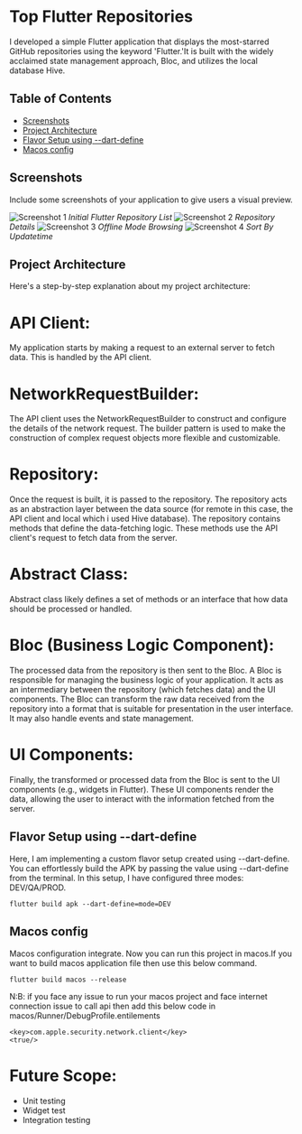 # Top Flutter Repositories

I developed a simple Flutter application that displays the most-starred GitHub repositories using the keyword 'Flutter.'It is built with the widely acclaimed state management approach, Bloc, and utilizes the local database Hive.



## Table of Contents
- [Screenshots](#screenshots)
- [Project Architecture](#project-architecture)
- [Flavor Setup using --dart-define](#Flavor)
- [Macos config](#Macos)


## Screenshots
Include some screenshots of your application to give users a visual preview.

![Screenshot 1](screenshots/repo_list.jpeg)
*Initial Flutter Repository List*
![Screenshot 2](screenshots/repo_details.jpeg)
*Repository Details*
![Screenshot 3](screenshots/offline.jpeg)
*Offline Mode Browsing*
![Screenshot 4](screenshots/sort_update_time.jpeg)
*Sort By Updatetime*

## Project Architecture
Here's a step-by-step explanation about my project architecture:

# API Client:
My application starts by making a request to an external server to fetch data. This is handled by the API client.
# NetworkRequestBuilder:
The API client uses the NetworkRequestBuilder to construct and configure the details of the network request. The builder pattern is used to make the construction of complex request objects more flexible and customizable.
# Repository:
Once the request is built, it is passed to the repository. The repository acts as an abstraction layer between the data source (for remote in this case, the API client and local which i used Hive database).
The repository contains methods that define the data-fetching logic. These methods use the API client's request to fetch data from the server.
# Abstract Class:
Abstract class likely defines a set of methods or an interface that how data should be processed or handled.
# Bloc (Business Logic Component):
The processed data from the repository is then sent to the Bloc. A Bloc is responsible for managing the business logic of your application. It acts as an intermediary between the repository (which fetches data) and the UI components.
The Bloc can transform the raw data received from the repository into a format that is suitable for presentation in the user interface. It may also handle events and state management.
# UI Components:
Finally, the transformed or processed data from the Bloc is sent to the UI components (e.g., widgets in Flutter). These UI components render the data, allowing the user to interact with the information fetched from the server.

## Flavor Setup using --dart-define

Here, I am implementing a custom flavor setup created using --dart-define. You can effortlessly build the APK by passing the value using --dart-define from the terminal. In this setup, I have configured three modes: DEV/QA/PROD.

```
flutter build apk --dart-define=mode=DEV

```

## Macos config
Macos configuration integrate. Now you can run this project in macos.If you want to build macos application file then use this below command.

```
flutter build macos --release    

```

N:B: if you face any issue to run your macos project and face internet connection issue to call api then add this below code in macos/Runner/DebugProfile.entilements

```
<key>com.apple.security.network.client</key>
<true/>
```


# Future Scope:
- Unit testing 
- Widget test
- Integration testing